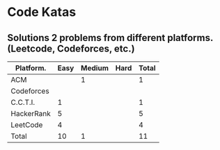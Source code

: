 # Code Katas
Solutions 2 problems from different platforms. (Leetcode, Codeforces, etc.)
---

|Platform. |Easy|Medium|Hard|Total|
|----------|-----|-----|----|-----|
|ACM       |     |  1  |    |  1  |
|Codeforces|     |     |    |     |
|C.C.T.I.  |  1  |     |    |  1  |
|HackerRank|  5  |     |    |  5  |
|LeetCode  |  4  |     |    |  4  |
|Total     | 10  |  1  |    | 11  |

